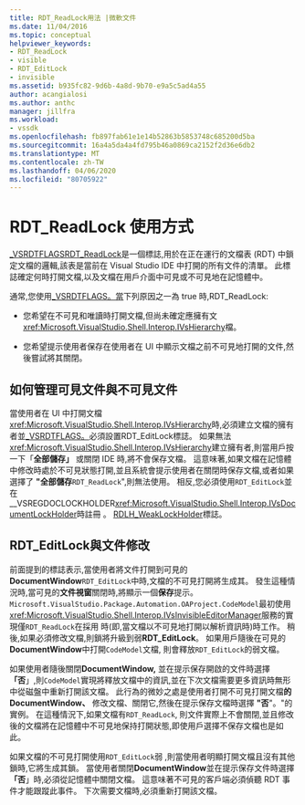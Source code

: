 ```yaml
---
title: RDT_ReadLock用法 |微軟文件
ms.date: 11/04/2016
ms.topic: conceptual
helpviewer_keywords:
- RDT_ReadLock
- visible
- RDT_EditLock
- invisible
ms.assetid: b935fc82-9d6b-4a8d-9b70-e9a5c5ad4a55
author: acangialosi
ms.author: anthc
manager: jillfra
ms.workload:
- vssdk
ms.openlocfilehash: fb897fab61e1e14b52863b5853748c685200d5ba
ms.sourcegitcommit: 16a4a5da4a4fd795b46a0869ca2152f2d36e6db2
ms.translationtype: MT
ms.contentlocale: zh-TW
ms.lasthandoff: 04/06/2020
ms.locfileid: "80705922"
---
```

# <a name="rdt_readlock-usage"></a>RDT_ReadLock 使用方式

[_VSRDTFLAGSRDT_ReadLock](<xref:Microsoft.VisualStudio.Shell.Interop._VSRDTFLAGS.RDT_ReadLock>)是一個標誌,用於在正在運行的文檔表 (RDT) 中鎖定文檔的邏輯,該表是當前在 Visual Studio IDE 中打開的所有文件的清單。 此標誌確定何時打開文檔,以及文檔在用戶介面中可見或不可見地在記憶體中。

通常,您使用[_VSRDTFLAGS。當](<xref:Microsoft.VisualStudio.Shell.Interop._VSRDTFLAGS.RDT_ReadLock>)下列原因之一為 true 時,RDT_ReadLock:

- 您希望在不可見和唯讀時打開文檔,但尚未確定應擁有文<xref:Microsoft.VisualStudio.Shell.Interop.IVsHierarchy>檔。

- 您希望提示使用者保存在使用者在 UI 中顯示文檔之前不可見地打開的文件,然後嘗試將其關閉。

## <a name="how-to-manage-visible-and-invisible-documents"></a>如何管理可見文件與不可見文件

當使用者在 UI 中打開文檔<xref:Microsoft.VisualStudio.Shell.Interop.IVsHierarchy>時,必須建立文檔的擁有者並[_VSRDTFLAGS。](<xref:Microsoft.VisualStudio.Shell.Interop._VSRDTFLAGS.RDT_EditLock>)必須設置RDT_EditLock標誌。 如果無法<xref:Microsoft.VisualStudio.Shell.Interop.IVsHierarchy>建立擁有者,則當用戶按一下「**全部儲存」** 或關閉 IDE 時,將不會保存文檔。 這意味著,如果文檔在記憶體中修改時處於不可見狀態打開,並且系統會提示使用者在關閉時保存文檔,或者如果選擇了 **"全部儲存**`RDT_ReadLock`",則無法使用。 相反,您必須使用`RDT_EditLock`並在 __VSREGDOCLOCKHOLDER<xref:Microsoft.VisualStudio.Shell.Interop.IVsDocumentLockHolder>時註冊 。 [RDLH_WeakLockHolder](<xref:Microsoft.VisualStudio.Shell.Interop.__VSREGDOCLOCKHOLDER.RDLH_WeakLockHolder>)標誌。

## <a name="rdt_editlock-and-document-modification"></a>RDT_EditLock與文件修改

前面提到的標誌表示,當使用者將文件打開到可見的**DocumentWindow**`RDT_EditLock`中時,文檔的不可見打開將生成其。 發生這種情況時,當可見的**文件視窗**關閉時,將顯示一個**保存**提示。 `Microsoft.VisualStudio.Package.Automation.OAProject.CodeModel`最初使用<xref:Microsoft.VisualStudio.Shell.Interop.IVsInvisibleEditorManager>服務的實現僅`RDT_ReadLock`在採用 時(即,當文檔以不可見地打開以解析資訊時)時工作。 稍後,如果必須修改文檔,則鎖將升級到弱**RDT_EditLock**。 如果用戶隨後在可見的**DocumentWindow**中打開`CodeModel`文檔, 則會釋放`RDT_EditLock`的弱文檔。

如果使用者隨後關閉**DocumentWindow,** 並在提示保存開啟的文件時選擇 **「否**」,則`CodeModel`實現將釋放文檔中的資訊,並在下次文檔需要更多資訊時無形中從磁盤中重新打開該文檔。 此行為的微妙之處是使用者打開不可見打開文檔**的 DocumentWindow、** 修改文檔、關閉它,然後在提示保存文檔時選擇 **"否**"。"的實例。 在這種情況下,如果文檔有`RDT_ReadLock`, 則文件實際上不會關閉,並且修改後的文檔將在記憶體中不可見地保持打開狀態,即使用戶選擇不保存文檔也是如此。

如果文檔的不可見打開使用`RDT_EditLock`弱 ,則當使用者明顯打開文檔且沒有其他鎖時,它將生成其鎖。 當使用者關閉**DocumentWindow**並在提示保存文件時選擇 **「否**」時,必須從記憶體中關閉文檔。 這意味著不可見的客戶端必須偵聽 RDT 事件才能跟蹤此事件。 下次需要文檔時,必須重新打開該文檔。
